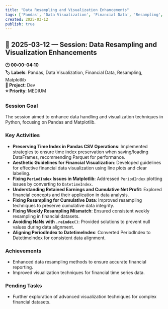```yaml
---
title: "Data Resampling and Visualization Enhancements"
tags: ['Pandas', 'Data Visualization', 'Financial Data', 'Resampling', 'Matplotlib']
created: 2025-03-12
publish: true
---
```


## 📅 2025-03-12 — Session: Data Resampling and Visualization Enhancements

**🕒 00:00–04:10**  
**🏷️ Labels**: Pandas, Data Visualization, Financial Data, Resampling, Matplotlib  
**📂 Project**: Dev  
**⭐ Priority**: MEDIUM  


### Session Goal
The session aimed to enhance data handling and visualization techniques in Python, focusing on Pandas and Matplotlib.

### Key Activities
- **Preserving Time Index in Pandas CSV Operations**: Implemented strategies to ensure time index preservation when saving/loading DataFrames, recommending Parquet for performance.
- **Aesthetic Guidelines for Financial Visualization**: Developed guidelines for effective financial data visualization using line plots and clear labeling.
- **Fixing `PeriodIndex` Issues in Matplotlib**: Addressed `PeriodIndex` plotting issues by converting to `DatetimeIndex`.
- **Understanding Retained Earnings and Cumulative Net Profit**: Explored financial concepts and their application in data analysis.
- **Fixing Resampling for Cumulative Data**: Improved resampling techniques to preserve cumulative data integrity.
- **Fixing Weekly Resampling Mismatch**: Ensured consistent weekly resampling in financial datasets.
- **Avoiding NaNs with `.reindex()`**: Provided solutions to prevent null values during data alignment.
- **Aligning PeriodIndex to DatetimeIndex**: Converted PeriodIndex to DatetimeIndex for consistent data alignment.

### Achievements
- Enhanced data resampling methods to ensure accurate financial reporting.
- Improved visualization techniques for financial time series data.

### Pending Tasks
- Further exploration of advanced visualization techniques for complex financial datasets.
